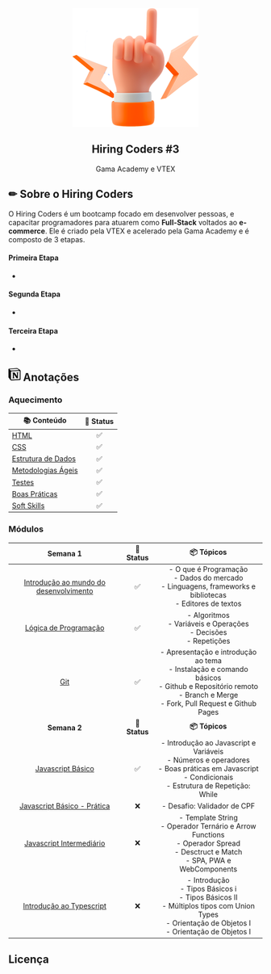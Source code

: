<p align="center">
    <img src="./.github/HC-hands-up.png">
    <h2 align="center"> Hiring Coders #3 </h2>
</p>

<p align="center">
    Gama Academy e VTEX
</p>

## ✏ Sobre o Hiring Coders

O Hiring Coders é um bootcamp focado em desenvolver pessoas, e capacitar programadores para atuarem como **Full-Stack** voltados ao **e-commerce**. Ele é criado pela VTEX e acelerado pela Gama Academy e é composto de 3 etapas.

#### **Primeira Etapa**

-

#### **Segunda Etapa**

-

#### **Terceira Etapa**

-

<h2> <img width="24px" src="./.github/notion.svg">  Anotações  </h2>

### **Aquecimento**

| 📚 Conteúdo      |  🤔 Status |
| ---------- | :-----: |
| [HTML](./1-Internet.md) |  ✅   |
| [CSS](./1-Internet.md) |  ✅   |
| [Estrutura de Dados](./1-Internet.md) |  ✅   |
| [Metodologias Ágeis](./1-Internet.md) |  ✅   |
| [Testes](./1-Internet.md) |  ✅   |
| [Boas Práticas](./1-Internet.md) |  ✅   |
| [Soft Skills](./1-Internet.md) |  ✅   |

### **Módulos**

| Semana 1      | 🤔 Status | 📦 Tópicos |
| :----------: | :-----: | :------: |
| [Introdução ao mundo do desenvolvimento](./1-Internet.md) |  ✅   | - O que é Programação <br> - Dados do mercado <br> - Linguagens, frameworks e bibliotecas <br> - Editores de textos |
| [Lógica de Programação](./1-Internet.md) |  ✅   | - Algoritmos <br> - Variáveis e Operações <br> - Decisões <br> - Repetições
| [Git](./1-Internet.md) |  ✅   | - Apresentação e introdução ao tema <br> - Instalação e comando básicos <br> - Github e Repositório remoto <br> - Branch e Merge <br> - Fork, Pull Request e Github Pages|
| **Semana 2** |  **🤔 Status**   |  **📦 Tópicos** |
| [Javascript Básico](./1-Internet.md) |   ✅ | - Introdução ao Javascript e Variáveis <br> - Números e operadores <br> - Boas práticas em Javascript <br> - Condicionais <br> - Estrutura de Repetição: While |
| [Javascript Básico - Prática](./1-Internet.md) |  ❌   | - Desafio: Validador de CPF |
| [Javascript Intermediário ](./1-Internet.md) |  ❌   | - Template String <br> - Operador Ternário e Arrow Functions <br> - Operador Spread <br> - Desctruct e Match <br> - SPA, PWA e WebComponents |
| [Introdução ao Typescript ](./1-Internet.md) |  ❌ | - Introdução <br> - Tipos Básicos i <br> - Tipos Básicos II <br> - Múltiplos tipos com Union Types <br> - Orientação de Objetos I <br> - Orientação de Objetos I |


## Licença
